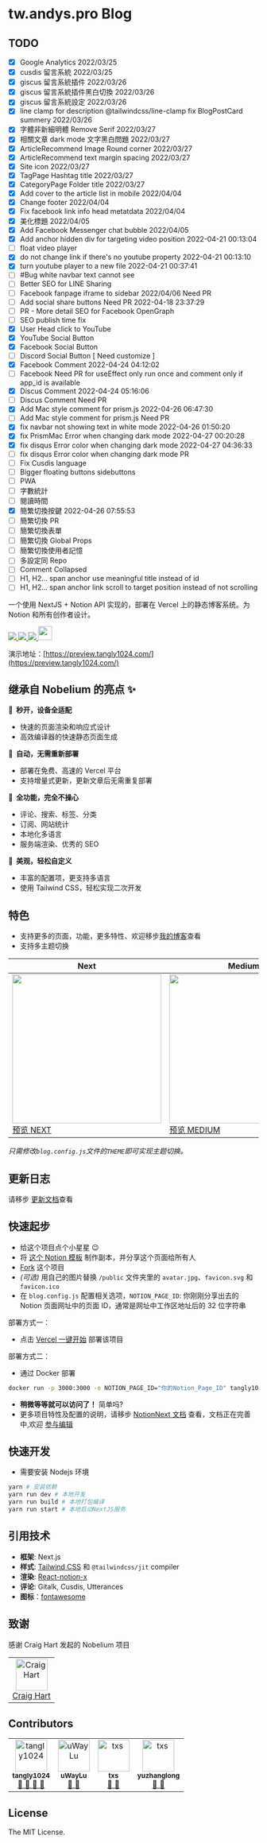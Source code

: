 # tw.andys.pro Blog

## TODO

- [x] Google Analytics 2022/03/25
- [x] cusdis 留言系統 2022/03/25
- [x] giscus 留言系統插件 2022/03/26
- [x] giscus 留言系統插件黑白切換 2022/03/26
- [x] giscus 留言系統設定 2022/03/26
- [x] line clamp for description @tailwindcss/line-clamp fix BlogPostCard summery 2022/03/26
- [x] 字體非新細明體 Remove Serif 2022/03/27
- [x] 相關文章 dark mode 文字黑白問題 2022/03/27
- [x] ArticleRecommend Image Round corner 2022/03/27
- [x] ArticleRecommend text margin spacing 2022/03/27
- [x] Site icon 2022/03/27
- [x] TagPage Hashtag title 2022/03/27
- [x] CategoryPage Folder title 2022/03/27
- [x] Add cover to the article list in mobile 2022/04/04
- [x] Change footer 2022/04/04
- [x] Fix facebook link info head metatdata 2022/04/04
- [x] 美化標題 2022/04/05
- [x] Add Facebook Messenger chat bubble 2022/04/05
- [x] Add anchor hidden div for targeting video position 2022-04-21 00:13:04
- [ ] float video player
- [x] do not change link if there's no youtube property 2022-04-21 00:13:10
- [x] turn youtube player to a new file 2022-04-21 00:37:41
- [ ] #Bug white navbar text cannot see
- [ ] Better SEO for LINE Sharing
- [ ] Facebook fanpage iframe to sidebar 2022/04/06 Need PR
- [ ] Add social share buttons Need PR 2022-04-18 23:37:29
- [ ] PR - More detail SEO for Facebook OpenGraph
- [ ] SEO publish time fix
- [x] User Head click to YouTube
- [x] YouTube Social Button
- [x] Facebook Social Button
- [ ] Discord Social Button [ Need customize ]
- [x] Facebook Comment 2022-04-24 04:12:02
- [ ] Facebook Need PR for useEffect only run once and comment only if app_id is available
- [x] Discus Comment 2022-04-24 05:16:06
- [ ] Discus Comment Need PR
- [x] Add Mac style comment for prism.js 2022-04-26 06:47:30
- [ ] Add Mac style comment for prism.js Need PR
- [x] fix navbar not showing text in white mode 2022-04-26 01:50:20
- [x] fix PrismMac Error when changing dark mode 2022-04-27 00:20:28
- [x] fix disqus Error color when changing dark mode 2022-04-27 04:36:33
- [ ] fix disqus Error color when changing dark mode PR
- [ ] Fix Cusdis language
- [ ] Bigger floating buttons sidebuttons
- [ ] PWA
- [ ] 字數統計
- [ ] 閱讀時間
- [x] 簡繁切換按鍵 2022-04-26 07:55:53
- [ ] 簡繁切換 PR
- [ ] 簡繁切換表單
- [ ] 簡繁切換 Global Props
- [ ] 簡繁切換使用者記憶
- [ ] 多設定同 Repo
- [ ] Comment Collapsed
- [ ] H1, H2... span anchor use meaningful title instead of id
- [ ] H1, H2... span anchor link scroll to target position instead of not scrolling

一个使用 NextJS + Notion API 实现的，部署在 Vercel 上的静态博客系统。为 Notion 和所有创作者设计。

<p>
  <a aria-label="GitHub commit activity" href="https://github.com/tangly1024/NotionNext/commits/main" title="GitHub commit activity">
    <img src="https://img.shields.io/github/commit-activity/m/tangly1024/NotionNext?style=for-the-badge"/>
  </a>
  <a aria-label="GitHub contributors" href="https://github.com/tangly1024/NotionNext/graphs/contributors" title="GitHub contributors">
    <img src="https://img.shields.io/github/contributors/tangly1024/NotionNext?color=orange&style=for-the-badge"/>
  </a>
  <a aria-label="Build status" href="#" title="Build status">
    <img src="https://img.shields.io/github/deployments/tangly1024/NotionNext/Production?logo=Vercel&style=for-the-badge"/>
  </a>
  <a aria-label="Powered by Vercel" href="https://vercel.com?utm_source=Craigary&utm_campaign=oss" title="Powered by Vercel">
    <img src="https://www.datocms-assets.com/31049/1618983297-powered-by-vercel.svg" height="28"/>
  </a>
</p>

演示地址：[https://preview.tangly1024.com/](https://preview.tangly1024.com/)

## 继承自 Nobelium 的亮点 ✨

**🚀 &nbsp;秒开，设备全适配**

- 快速的页面渲染和响应式设计
- 高效编译器的快速静态页面生成

**🤖 &nbsp;自动，无需重新部署**

- 部署在免费、高速的 Vercel 平台
- 支持增量式更新，更新文章后无需重复部署

**🚙 &nbsp;全功能，完全不操心**

- 评论、搜索、标签、分类
- 订阅、网站统计
- 本地化多语言
- 服务端渲染、优秀的 SEO

**🎨 &nbsp;美观，轻松自定义**

- 丰富的配置项，更支持多语言
- 使用 Tailwind CSS，轻松实现二次开发

## 特色

- 支持更多的页面，功能，更多特性、欢迎移步[我的博客](https://tangly1024.com/article/notion-next)查看
- 支持多主题切换

| Next                                                                                                   | Medium                                                                                                       | Hexo                                                                                                   | Fukasawa                                                                                                           |
| ------------------------------------------------------------------------------------------------------ | ------------------------------------------------------------------------------------------------------------ | ------------------------------------------------------------------------------------------------------ | ------------------------------------------------------------------------------------------------------------------ |
| <img src='./docs/theme-next.png' width='300'/> [预览 NEXT](https://preview.tangly1024.com/?theme=next) | <img src='./docs/theme-medium.png' width='300'/> [预览 MEDIUM](https://preview.tangly1024.com/?theme=medium) | <img src='./docs/theme-hexo.png' width='300'/> [预览 HEXO](https://preview.tangly1024.com/?theme=hexo) | <img src='./docs/theme-fukasawa.png' width='300'/> [预览 FUKASAWA](https://preview.tangly1024.com/?theme=fukasawa) |

_只需修改`blog.config.js`文件的`THEME`即可实现主题切换。_

## 更新日志

请移步 [更新文档](https://docs.tangly1024.com/zh/changelog)查看

## 快速起步

- 给这个项目点个小星星 😉
- 将 [这个 Notion 模板](https://tanghh.notion.site/02ab3b8678004aa69e9e415905ef32a5) 制作副本，并分享这个页面给所有人
- [Fork](https://github.com/tangly1024/NotionNext/fork) 这个项目
- _(可选)_ 用自己的图片替换 `/public` 文件夹里的 `avatar.jpg`、`favicon.svg` 和 `favicon.ico`
- 在 `blog.config.js` 配置相关选项，`NOTION_PAGE_ID`: 你刚刚分享出去的 Notion 页面网址中的页面 ID，通常是网址中工作区地址后的 32 位字符串

部署方式一：

- 点击 [Vercel 一键开始](https://vercel.com/new/clone?demo-description=Notion%20powered%20site%20Built%20with%20Next.js.&demo-image=https%3A%2F%2Fdocs.tangly1024.com%2Ftheme-medium.png&demo-title=Notion%20Next%20Blog&demo-url=https%3A%2F%2Fblog.tangly1024.com%2F&project-name=notion-next-blog&repository-name=NotionNext&s=https%3A%2F%2Fgithub.com%2Ftangly1024%2FNotionNext) 部署该项目

部署方式二：

- 通过 Docker 部署

```bash
docker run -p 3000:3000 -e NOTION_PAGE_ID="你的Notion_Page_ID" tangly1024/notionnext:2.8.1
```

- **稍微等等就可以访问了！** 简单吗?
- 更多项目特性及配置的说明，请移步 [NotionNext 文档](https://docs.tangly1024.com/zh) 查看，文档正在完善中,欢迎 [参与编辑](https://github.com/tangly1024/nextjs-docs-notion-next)

## 快速开发

- 需要安装 Nodejs 环境

```bash
yarn # 安装依赖
yarn run dev # 本地开发
yarn run build # 本地打包编译
yarn run start # 本地启动NextJS服务
```

## 引用技术

- **框架**: Next.js
- **样式**: [Tailwind CSS](https://www.tailwindcss.cn/) 和 `@tailwindcss/jit` compiler
- **渲染**: [React-notion-x](https://github.com/NotionX/react-notion-x)
- **评论**: Gitalk, Cusdis, Utterances
- **图标**：[fontawesome](https://fontawesome.com/v5.15/icons?d=gallery)

## 致谢

感谢 Craig Hart 发起的 Nobelium 项目

<table><tr align="left">
  <td align="center"><a href="https://github.com/craigary" title="Craig Hart"><img src="https://avatars.githubusercontent.com/u/10571717" width="64px;"alt="Craig Hart"/></a><br/><a href="https://notion.so/cnotion" title="Craig Hart">Craig Hart</a></td>
</tr></table>

## Contributors

<table>
  <tr align="left">
  <td align="center"><a href="https://github.com/tangly1024"><img src="https://avatars.githubusercontent.com/u/15920488" width="64px;"alt="tangly1024"/><br/><sub><b>tangly1024</b></sub></a><br/><a href="https://github.com/tangly1024/NotionNext/commits?author=tangly1024" title="Owner" >🎫 🔧 🎨 🐛</a></td>  
  <td align="center"><a href="https://github.com/uWayLu"><img src="https://avatars.githubusercontent.com/u/21689326" width="64px;" alt="uWayLu"/><br/><sub><b>uWayLu</b></sub></a><br/><a href="https://github.com/tangly1024/NotionNext/commits?author=uWayLu" title="uWayLu" >🔧 🐛</a>
</td>
  <td align="center"><a href="https://github.com/txs"><img src="https://avatars.githubusercontent.com/u/554329" width="64px;" alt="txs"/><br/><sub><b>txs</b></sub></a><br/><a href="https://github.com/tangly1024/NotionNext/commits?author=txs" title="txs" >🔧 🐛</a>
</td>  
<td align="center"><a href="https://github.com/yuzhanglong"><img src="https://avatars.githubusercontent.com/u/56540811" width="64px;" alt="txs"/><br/><sub><b>yuzhanglong</b></sub></a><br/><a href="https://github.com/tangly1024/NotionNext/commits?author=yuzhanglong" title="yuzhanglong" >🔧 🐛</a>
</td> 
</tr>
</table>

## License

The MIT License.
